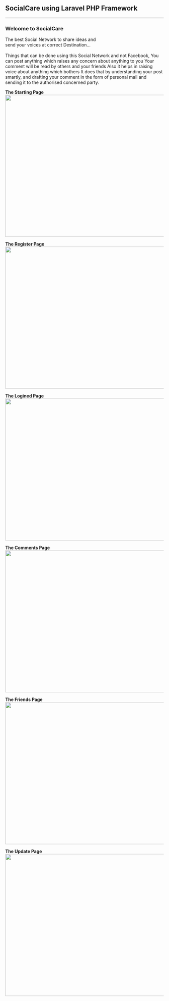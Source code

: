 SocialCare using Laravel PHP Framework
----------------------------------------
----------------------------------------

<h3>Welcome to SocialCare <br></h3>
The best Social Network to share ideas and<br>
send your voices at correct Destination...<br>
<br>
Things that can be done using this Social Network and not Facebook,
You can post anything which raises any concern about anything to you
Your comment will be read by others and your friends
Also it helps in raising voice about anything which bothers
It does that by understanding your post smartly, and drafting your comment in the form of personal mail and 
sending it to the authorised concerned party.<br>

<p><b>The Starting Page</b><br>
<img src="https://raw.github.com/utkarsh447/Sentiment-Analysis-Zomato/master/pic/s1.png" width="700" height="450"/></p>

<p><b>The Register Page</b><br>
<img src="https://raw.github.com/utkarsh447/Sentiment-Analysis-Zomato/master/pic/s2.png" width="700" height="450"/></p>

<p><b>The Logined Page</b><br>
<img src="https://raw.github.com/utkarsh447/Sentiment-Analysis-Zomato/master/pic/s3.png" width="700" height="450"/></p>

<p><b>The Comments Page</b><br>
<img src="https://raw.github.com/utkarsh447/Sentiment-Analysis-Zomato/master/pic/s4.png" width="700" height="450"/></p>

<p><b>The Friends Page</b><br>
<img src="https://raw.github.com/utkarsh447/Sentiment-Analysis-Zomato/master/pic/s5.png" width="700" height="450"/></p>

<p><b>The Update Page</b><br>
<img src="https://raw.github.com/utkarsh447/Sentiment-Analysis-Zomato/master/pic/s6.png" width="700" height="450"/></p>
